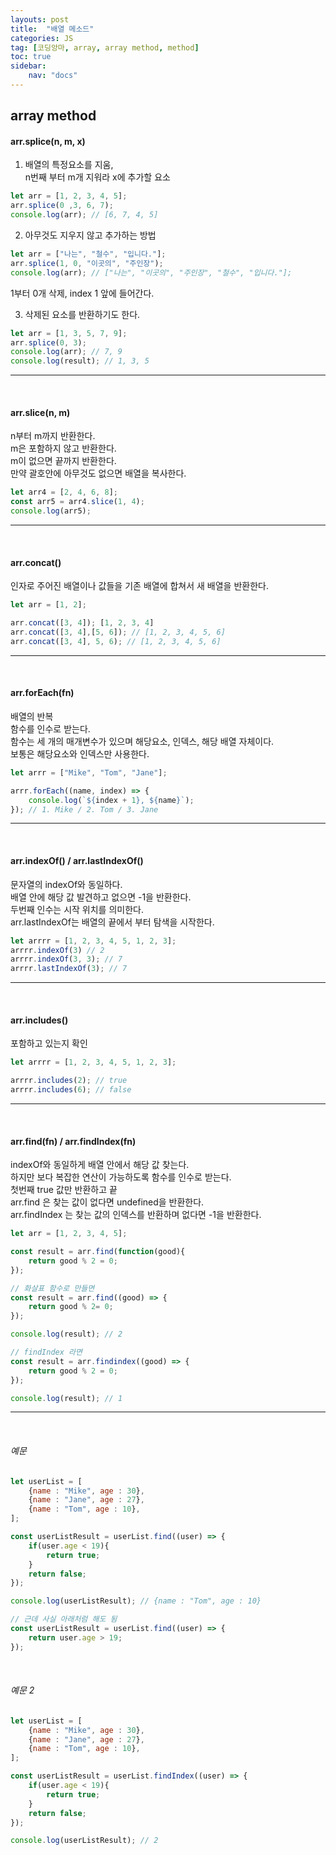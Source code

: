 ```yaml
---
layouts: post
title:  "배열 메소드"
categories: JS
tag: [코딩앙마, array, array method, method]
toc: true
sidebar:
    nav: "docs"
---
```


## array method

#### arr.splice(n, m, x)

1. 배열의 특정요소를 지움,<br/>
n번째 부터 m개 지워라 x에 추가할 요소
```js
let arr = [1, 2, 3, 4, 5];
arr.splice(0 ,3, 6, 7);
console.log(arr); // [6, 7, 4, 5]
```

2. 아무것도 지우지 않고 추가하는 방법
```js
let arr = ["나는", "철수", "입니다."];
arr.splice(1, 0, "이곳의", "주인장");
console.log(arr); // ["나는", "이곳의", "주인장", "철수", "입니다."];
```
1부터 0개 삭제, index 1 앞에 들어간다.


3. 삭제된 요소를 반환하기도 한다.
```js
let arr = [1, 3, 5, 7, 9];
arr.splice(0, 3);
console.log(arr); // 7, 9
console.log(result); // 1, 3, 5
```

---

<br/>

#### arr.slice(n, m)

n부터 m까지 반환한다.<br/>
m은 포함하지 않고 반환한다.<br/>
m이 없으면 끝까지 반환한다.<br/>
만약 괄호안에 아무것도 없으면 배열을 복사한다.
```js
let arr4 = [2, 4, 6, 8];
const arr5 = arr4.slice(1, 4);
console.log(arr5);
```

---

<br/>

#### arr.concat()

인자로 주어진 배열이나 값들을 기존 배열에 합쳐서 새 배열을 반환한다.
```js
let arr = [1, 2];

arr.concat([3, 4]); [1, 2, 3, 4]
arr.concat([3, 4],[5, 6]); // [1, 2, 3, 4, 5, 6]
arr.concat([3, 4], 5, 6); // [1, 2, 3, 4, 5, 6]
```

---

<br/>

#### arr.forEach(fn)

배열의 반복<br/>
함수를 인수로 받는다.<br/>
함수는 세 개의 매개변수가 있으며 해당요소, 인덱스, 해당 배열 자체이다.<br/>
보통은 해당요소와 인덱스만 사용한다.
```js
let arrr = ["Mike", "Tom", "Jane"];

arrr.forEach((name, index) => {
    console.log(`${index + 1}, ${name}`);
}); // 1. Mike / 2. Tom / 3. Jane
```

---

<br/>

#### arr.indexOf() / arr.lastIndexOf()

문자열의 indexOf와 동일하다.<br/>
배열 안에 해당 값 발견하고 없으면 -1을 반환한다.<br/>
두번째 인수는 시작 위치를 의미한다.<br/>
arr.lastIndexOf는 배열의 끝에서 부터 탐색을 시작한다.
```js
let arrrr = [1, 2, 3, 4, 5, 1, 2, 3];
arrrr.indexOf(3) // 2
arrrr.indexOf(3, 3); // 7 
arrrr.lastIndexOf(3); // 7 
```

---

<br/>

#### arr.includes()

포함하고 있는지 확인
```js
let arrrr = [1, 2, 3, 4, 5, 1, 2, 3];

arrrr.includes(2); // true
arrrr.includes(6); // false
```

---

<br/>

#### arr.find(fn) / arr.findIndex(fn)

indexOf와 동일하게 배열 안에서 해당 값 찾는다.<br/>
하지만 보다 복잡한 연산이 가능하도록 함수를 인수로 받는다.<br/>
첫번째 true 값만 반환하고 끝<br/>
arr.find 은 찾는 값이 없다면 undefined을 반환한다.<br/>
arr.findIndex 는 찾는 값의 인덱스를 반환하며 없다면 -1을 반환한다.
```js
let arr = [1, 2, 3, 4, 5];

const result = arr.find(function(good){
    return good % 2 = 0;
});

// 화살표 함수로 만들면
const result = arr.find((good) => {
    return good % 2= 0;
});

console.log(result); // 2

// findIndex 라면
const result = arr.findindex((good) => {
    return good % 2 = 0;
});

console.log(result); // 1
```

---

<br/>

###### 예문

```js
let userList = [
    {name : "Mike", age : 30},
    {name : "Jane", age : 27},
    {name : "Tom", age : 10},
];

const userListResult = userList.find((user) => {
    if(user.age < 19){
        return true;
    }
    return false;
});

console.log(userListResult); // {name : "Tom", age : 10}

// 근데 사실 아래처럼 해도 됨
const userListResult = userList.find((user) => {
    return user.age > 19;
});
```

<br/>

###### 예문 2

```js
let userList = [
    {name : "Mike", age : 30},
    {name : "Jane", age : 27},
    {name : "Tom", age : 10},
];

const userListResult = userList.findIndex((user) => {
    if(user.age < 19){
        return true;
    }
    return false;
});

console.log(userListResult); // 2
```
